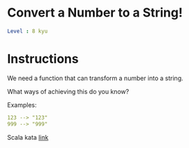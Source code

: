 # Convert a Number to a String!

```yaml
Level : 8 kyu
```



# Instructions
We need a function that can transform a number into a string.

What ways of achieving this do you know?

Examples:
```yaml
123 --> "123"
999 --> "999"
```

Scala kata [link](https://www.codewars.com/kata/5265326f5fda8eb1160004c8/train/scala)